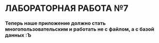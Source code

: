 # ЛАБОРАТОРНАЯ РАБОТА №7

### Теперь наше приложение должно стать многопользовательским и работать не с файлом, а с базой данных :Ъ